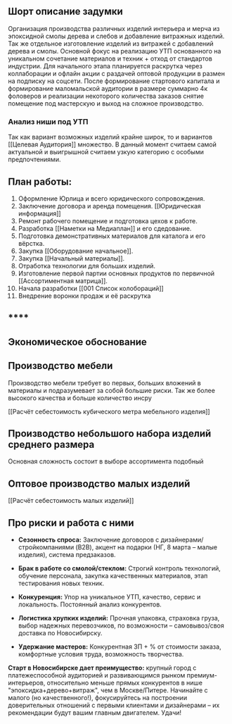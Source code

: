 ## **Шорт описание задумки**

Организация производства различных изделий интерьера и мерча из эпоксидной смолы дерева и слебов и добавление витражных изделий. Так же отдельное изготовление изделий из витражей с добавлений дерева и смолы. Основной фокус на реализацию УТП основанного на уникальном сочетание материалов и техник + отход от стандартов индустрии.  Для начального этапа планируется раскрутка через коллаборации и офлайн акции с раздачей оптовой продукции в размен на подписку на соцсети. После формирование стартового капитала и формирование маломальской аудитории в размере суммарно 4к фоловеров и реализации некоторого количества заказов снятие помещение под мастерскую и выход на сложное производство. 

### **Анализ ниши под УТП**

Так как вариант возможных изделий крайне широк, то и вариантов [[Целевая Аудитория]] множество. В данный момент считаем самой актуальной и выигрышной считаем узкую категорию с особыми предпочтениями.
## **План работы:**

1. Оформление Юрлица и всего юридического сопровождения.
2. Заключение договора и аренда помещения. [[Юридическая информация]]
3. Ремонт рабочего помещение и подготовка цехов к работе.
4. Разработка [[Наметки на Медиаплан]] и его сдедование. 
5. Подготовка демонстративных материалов для каталога и его вёрстка.
6. Закупка [[Оборудование начальное]].
7. Закупка [[Начальный материалы]].
8. Отработка технологии для больших изделий.
9. Изготовление первой партии основных продуктов по первичной  [[Ассортиментная матрица]].
10. Начала разработки [[001 Список колобораций]]
11. Внедрение воронки продаж и её раскрутка

##  ****

## **Экономическое обоснование**

## Производство мебели

Производство мебели требует во первых, больших вложений в материалы и подразумевает за собой большие риски. Так же более высокого качества и больше количество инсру

[[Расчёт себестоимость кубического метра мебельного изделия]]

## Производство небольшого набора изделий среднего размера

Основная сложность состоит в выборе ассортимента подобный
## Оптовое производство малых изделий

[[Расчёт себестоимость малых изделий]]

## **Про риски и работа с ними**

- **Сезонность спроса:** Заключение договоров с дизайнерами/стройкомпаниями (B2B), акцент на подарки (НГ, 8 марта – малые изделия), система предзаказов.
    
- **Брак в работе со смолой/стеклом:** Строгий контроль технологий, обучение персонала, закупка качественных материалов, этап тестирования новых техник.
    
- **Конкуренция:** Упор на уникальное УТП, качество, сервис и локальность. Постоянный анализ конкурентов.
    
- **Логистика хрупких изделий:** Прочная упаковка, страховка груза, выбор надежных перевозчиков, по возможности – самовывоз/своя доставка по Новосибирску.
    
- **Удержание мастеров:** Конкурентная ЗП + % от стоимости заказа, комфортные условия труда, возможность творчества.
    

**Старт в Новосибирске дает преимущество:** крупный город с платежеспособной аудиторией и развивающимся рынком премиум-интерьеров, относительно меньше прямых конкурентов в нише "эпоксидка+дерево+витраж", чем в Москве/Питере. Начинайте с малого (но качественного!), фокусируйтесь на построении доверительных отношений с первыми клиентами и дизайнерами – их рекомендации будут вашим главным двигателем. Удачи!